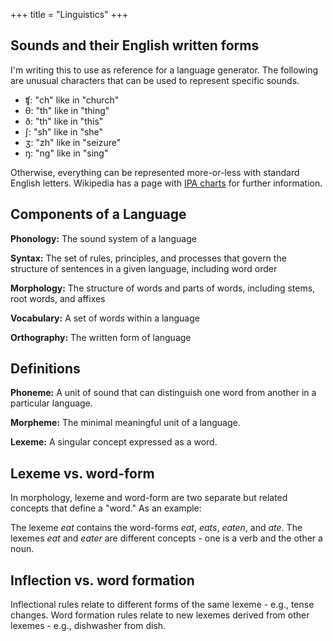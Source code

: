 +++
title = "Linguistics"
+++

## Sounds and their English written forms

I'm writing this to use as reference for a language generator. The
following are unusual characters that can be used to represent
specific sounds.

- ʧ: "ch" like in "church"
- θ: "th" like in "thing"
- ð: "th" like in "this"
- ʃ: "sh" like in "she"
- ʒ: "zh" like in "seizure"
- ŋ: "ng" like in "sing"

Otherwise, everything can be represented more-or-less with standard English
letters. Wikipedia has a page with [IPA charts](https://en.wikipedia.org/wiki/International_Phonetic_Alphabet_chart_for_English_dialects) for further
information.

## Components of a Language

**Phonology:** The sound system of a language

**Syntax:** The set of rules, principles, and processes that govern the structure of sentences in a given language, including word order

**Morphology:** The structure of words and parts of words, including stems, root words, and affixes

**Vocabulary:** A set of words within a language

**Orthography:** The written form of language

## Definitions

**Phoneme:** A unit of sound that can distinguish one word from another in a particular language.

**Morpheme:** The minimal meaningful unit of a language.

**Lexeme:** A singular concept expressed as a word.

## Lexeme vs. word-form

In morphology, lexeme and word-form are two separate but related concepts that define a "word." As
an example:

The lexeme *eat* contains the word-forms *eat*, *eats*, *eaten*, and *ate*. The lexemes *eat* and *eater*
are different concepts - one is a verb and the other a noun.

## Inflection vs. word formation

Inflectional rules relate to different forms of the same lexeme - e.g., tense changes. Word formation rules
relate to new lexemes derived from other lexemes - e.g., dishwasher from dish.
